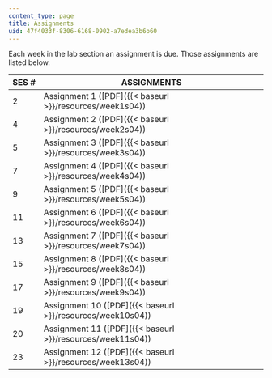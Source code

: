 ```yaml
---
content_type: page
title: Assignments
uid: 47f4033f-8306-6168-0902-a7edea3b6b60
---
```


Each week in the lab section an assignment is due. Those assignments are listed below.

| SES # | ASSIGNMENTS |
| --- | --- |
| 2 | Assignment 1 ([PDF]({{< baseurl >}}/resources/week1s04)) |
| 4 | Assignment 2 ([PDF]({{< baseurl >}}/resources/week2s04)) |
| 5 | Assignment 3 ([PDF]({{< baseurl >}}/resources/week3s04)) |
| 7 | Assignment 4 ([PDF]({{< baseurl >}}/resources/week4s04)) |
| 9 | Assignment 5 ([PDF]({{< baseurl >}}/resources/week5s04)) |
| 11 | Assignment 6 ([PDF]({{< baseurl >}}/resources/week6s04)) |
| 13 | Assignment 7 ([PDF]({{< baseurl >}}/resources/week7s04)) |
| 15 | Assignment 8 ([PDF]({{< baseurl >}}/resources/week8s04)) |
| 17 | Assignment 9 ([PDF]({{< baseurl >}}/resources/week9s04)) |
| 19 | Assignment 10 ([PDF]({{< baseurl >}}/resources/week10s04)) |
| 20 | Assignment 11 ([PDF]({{< baseurl >}}/resources/week11s04)) |
| 23 | Assignment 12 ([PDF]({{< baseurl >}}/resources/week13s04))